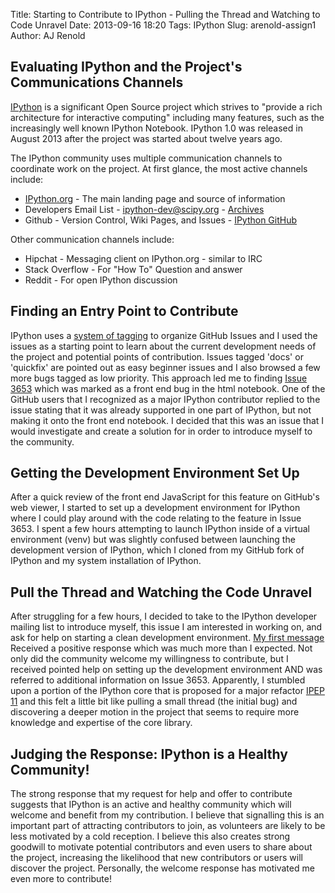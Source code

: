 Title: Starting to Contribute to IPython - Pulling the Thread and Watching to Code Unravel
Date: 2013-09-16 18:20
Tags: IPython
Slug: arenold-assign1
Author: AJ Renold

## Evaluating IPython and the Project's Communications Channels

[IPython](www.ipython.org) is a significant Open Source project which strives to "provide 
a rich architecture for interactive computing" including many features, such as the increasingly
well known IPython Notebook. IPython 1.0 was released in August 2013 after the project was started
about twelve years ago.

The IPython community uses multiple communication channels to coordinate work on the project. At 
first glance, the most active channels include:

* [IPython.org](IPython.org) - The main landing page and source of information
* Developers Email List - ipython-dev@scipy.org - [Archives](http://mail.scipy.org/pipermail/ipython-dev/)
* Github - Version Control, Wiki Pages, and Issues - [IPython GitHub](https://github.com/ipython/ipython)

Other communication channels include:

* Hipchat - Messaging client on IPython.org - similar to IRC
* Stack Overflow - For "How To" Question and answer
* Reddit - For open IPython discussion

## Finding an Entry Point to Contribute

IPython uses a [system of tagging](https://github.com/ipython/ipython/wiki/Dev%3A-GitHub-workflow) 
to organize GitHub Issues and I used the issues as a starting point to learn about the current
development needs of the project and potential points of contribution. Issues tagged 'docs' or
'quickfix' are pointed out as easy beginner issues and I also browsed a few more bugs tagged
as low priority. This approach led me to finding [Issue 3653](https://github.com/ipython/ipython/issues/3653)
which was marked as a front end bug in the html notebook. One of the GitHub users that I
recognized as a major IPython contributor replied to the issue stating that it was already
supported in one part of IPython, but not making it onto the front end notebook. I decided
that this was an issue that I would investigate and create a solution for in order to
introduce myself to the community.

## Getting the Development Environment Set Up

After a quick review of the front end JavaScript for this feature on GitHub's web viewer,
I started to set up a development environment for IPython where I could play around with
the code relating to the feature in Issue 3653. I spent a few hours attempting to 
launch IPython inside of a virtual environment (venv) but was slightly confused between
launching the development version of IPython, which I cloned from my GitHub fork of IPython 
and my system installation of IPython.

## Pull the Thread and Watching the Code Unravel

After struggling for a few hours, I decided to take to the IPython developer mailing list
to introduce myself, this issue I am interested in working on, and ask for help on starting
a clean development environment. [My first message](http://mail.scipy.org/pipermail/ipython-dev/2013-September/012330.html)
Received a positive response which was much more than I expected. Not only did the
community welcome my willingness to contribute, but I received pointed help on setting up
the development environment AND was referred to additional information on Issue 3653. 
Apparently, I stumbled upon a portion of the IPython core that is proposed for a major
refactor [IPEP 11](https://github.com/ipython/ipython/wiki/IPEP-11%3A-Tab-Completion-System-Refactor)
and this felt a little bit like pulling a small thread (the initial bug) and discovering
a deeper motion in the project that seems to require more knowledge and expertise of the 
core library.

## Judging the Response: IPython is a Healthy Community!

The strong response that my request for help and offer to contribute suggests that IPython
is an active and healthy community which will welcome and benefit from my contribution. 
I believe that signalling this is an important part of attracting contributors to join, 
as volunteers are likely to be less motivated by a cold reception. I believe this also
creates strong goodwill to motivate potential contributors and even users to share about
the project, increasing the likelihood that new contributors or users will discover the 
project. Personally, the welcome response has motivated me even more to contribute!
